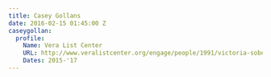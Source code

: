 ```yaml
---
title: Casey Gollans
date: 2016-02-15 01:45:00 Z
caseygollan:
  profile:
    Name: Vera List Center
    URL: http://www.veralistcenter.org/engage/people/1991/victoria-sobel-and-casey-gollan/
    Dates: 2015-'17
---
```


